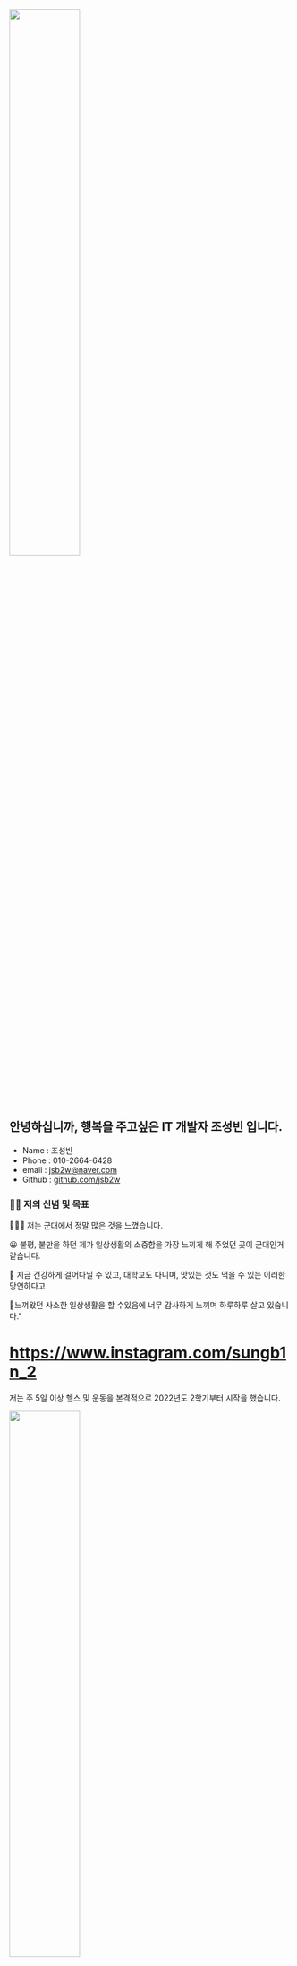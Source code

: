 
<img src = "https://blogfiles.pstatic.net/MjAyMjEwMjhfMjQ1/MDAxNjY2ODgyOTYyOTE3.Y__g2KL9EO59aAlWSwaojtRKKwWxU2HvClRuqd-Dhqwg.ui4pwprJryOrWUHgm4YCn20APcR6Ut65Jk34n-JkYrMg.JPEG.jsb2w/309935533_826568858519598_4099198034927708443_n.jpg" width="50%"/>

## 안녕하십니까, 행복을 주고싶은 IT 개발자 조성빈 입니다.

- Name : 조성빈
- Phone : 010-2664-6428
- email : jsb2w@naver.com
- Github : [github.com/jsb2w](https://github.com/jsb2w)

### 🙆‍♂️ 저의 신념 및 목표 
💂🏾‍♂️ 저는 군대에서 정말 많은 것을 느꼈습니다. 

😀 불평, 불만을 하던 제가 일상생활의 소중함을 가장 느끼게 해 주었던 곳이 군대인거 같습니다. 

💪 지금 건강하게 걸어다닐 수 있고, 대학교도 다니며, 맛있는 것도 먹을 수 있는 이러한 당연하다고 

🧡느껴왔던 사소한 일상생활을 할 수있음에 너무 감사하게 느끼며 하루하루 살고 있습니다."


# **https://www.instagram.com/sungb1n_2**

저는 주 5일 이상 헬스 및 운동을 본격적으로 2022년도 2학기부터 시작을 했습니다.

<img src = "https://postfiles.pstatic.net/MjAyMjEwMjhfMjQ1/MDAxNjY2ODgyOTYyOTE3.Y__g2KL9EO59aAlWSwaojtRKKwWxU2HvClRuqd-Dhqwg.ui4pwprJryOrWUHgm4YCn20APcR6Ut65Jk34n-JkYrMg.JPEG.jsb2w/309935533_826568858519598_4099198034927708443_n.jpg?type=w580" width="50%"/>

운동을 하고 나서부터, 저에게 많은 변화들이 생기기 시작했습니다. <br>
전에는 많이 마른몸이 컴플렉스 였던 저에게, 운동을 시작하고 나서 마음과 몸도 편안해 지는 거 같습니다.

#  Army

양주 5기갑여단 수색중대  <br>
2019.01.21 ~ 2020.08.27  <br>
병장으로 만기전역 하였습니다.<br>
<img src = "https://blogfiles.pstatic.net/MjAyMjEwMjhfMTgw/MDAxNjY2ODgzMjEyNTgw.huoXCmxGvcJIUPkrXJWVAtrwbjKLBsdYwNgvWKOyJS8g.N0sMsveEiSqI3NJoDiSQ3f7SyGwUOelJpVRMZ0hRW0wg.PNG.jsb2w/%EA%B5%B0%EB%8C%80.png" width="50%"/>
## 저는 군대에 있을 때 제 자신의 터닝 포인트가 이때 였다고 생각이 듭니다.
위에서 말씀 드렸던 저의 신념이 이때 생기게 되었던 거 같습니다. <br>
## 🧡 "당연하다고 느껴왔던 사소한 일상생활을 할 수있음에 너무 감사하게 느끼며 하루하루 살고 있습니다." 


##  🏫 학교 커리큘럼

|    Year     | 완료 | 커리큘럼 내용 |
| ----------- | ---- | ----------- |
| 1학년 1학기 |  ☑️ | 컴퓨팅사고와 문제해결, 기초프로그래밍, Modern IT, 융합SW개론, 오디세이세미나 |
| 1학년 2학기 |  ☑️ | 자바프로그래밍, 선형대수, 대학영어3 |
| 2학년 1학기 |  ☑️ | 이산구조론, 논리설계및실험, C프로그래밍, 소프트웨어개론, 신호및시스템, 데이터사이언스기초 |
| 2학년 2학기 |  ☑️ | 컴퓨터구조, 자료구조, 데이터베이스기초, 오픈소스SW의이해 |
| 3학년 1학기 |       | 알고리즘, 빅데이터개론, VR/AR/게임제작기초, 오픈소스SW개발도구활용 |
| 3학년 2학기 |  |게임프로그래밍, 가상현실기초및실습, 시스템보안, 모바일프로그래밍  |
| 4학년 1힉기 |  |소프트웨어캡스톤디자인, 증강현실기초및실습, 머신러닝, 네트워크보안   |
| 4학년 2학기 |  |소프트웨어캡스톤디자인|

제가 지금까지 수강 및, 수강을 하려고 계획중인 커리큘럼 입니다.

 [![minseon yu's GitHub stats](https://github-readme-stats.vercel.app/api?username=jsb2w)](https://github.com/jsb2w/github-readme-stats)
# 지금은 많은 stats, git 프로필이 부족하지만 이번기회에 

열심히 git프로필을 만들어 나가는 것이 목표 입니다.
- 개발자로서 git은 필수이며, 이번 수업을 통하여 git을 접하여 많은것을 배울 수 있다는 점이 장점인거 같습니다.
   

